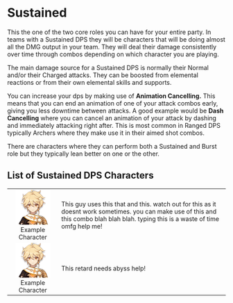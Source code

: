 # Sustained

This the one of the two core roles you can have for your entire party. In teams with a Sustained DPS they will be characters that will be doing almost all the DMG output in your team. They will deal their damage consistently over time through combos depending on which character you are playing.

The main damage source for a Sustained DPS is normally their Normal and/or their Charged attacks. They can be boosted from elemental reactions or from their own elemental skills and supports.

You can increase your dps by making use of **Animation Cancelling.** This means that you can end an animation of one of your attack combos early, giving you less downtime between attacks. A good example would be **Dash Cancelling** where you can cancel an animation of your attack by dashing and immediately attacking right after. This is most common in Ranged DPS typically Archers where they make use it in their aimed shot combos.

There are characters where they can perform both a Sustained and Burst role but they typically lean better on one or the other.

## List of Sustained DPS Characters

|  |  |
| :---: | :--- |
| ![](../../.gitbook/assets/ui_avataricon_aether.png)  Example Character | This guy uses this that and this. watch out for this as it doesnt work sometimes. you can make use of this and this combo blah blah blah. typing this is a waste of time omfg help me! |
| ![](../../.gitbook/assets/ui_avataricon_aether.png)  Example Character | This retard needs abyss help! |

